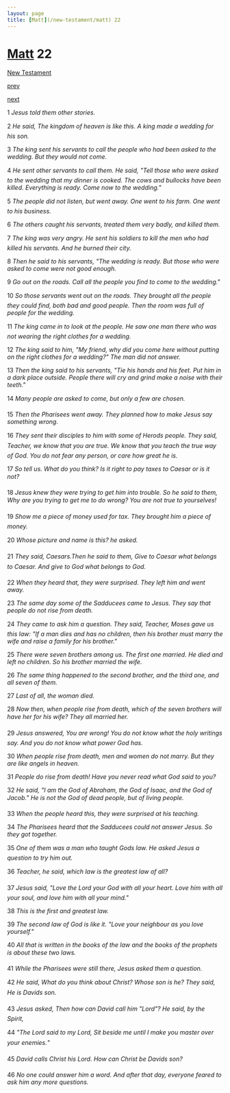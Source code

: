 ```yaml
---
layout: page
title: [Matt](/new-testament/matt) 22
---
```


# [Matt](/new-testament/matt) 22

[New Testament](/new-testament)


[prev](/new-testament/matt/matt-21.html)


[next](/new-testament/matt/matt-23.html)

1 _Jesus told them other stories._

2 _He said, The kingdom of heaven is like this. A king made a wedding for his son._

3 _The king sent his servants to call the people who had been asked to the wedding. But they would not come._

4 _He sent other servants to call them. He said, "Tell those who were asked to the wedding that my dinner is cooked. The cows and bullocks have been killed. Everything is ready.  Come now to the wedding."_

5 _The people did not listen, but went away. One went to his farm. One went to his business._

6 _The others caught his servants, treated them very badly, and killed them._

7 _The king was very angry. He sent his soldiers to kill the men who had killed his servants.  And he burned their city._

8 _Then he said to his servants, "The wedding is ready. But those who were asked to come were not good enough._

9 _Go out on the roads. Call all the people you find to come to the wedding."_

10 _So those servants went out on the roads. They brought all the people they could find,  both bad and good people. Then the room was full of people for the wedding._

11 _The king came in to look at the people. He saw one man there who was not wearing the right clothes for a wedding._

12 _The king said to him, "My friend, why did you come here without putting on the right clothes for a wedding?" The man did not answer._

13 _Then the king said to his servants, "Tie his hands and his feet. Put him in a dark place outside. People there will cry and grind make a noise with their teeth."_

14 _Many people are asked to come, but only a few are chosen._

15 _Then the Pharisees went away. They planned how to make Jesus say something wrong._

16 _They sent their disciples to him with some of Herods people. They said, Teacher, we know that you are true. We know that you teach the true way of God. You do not fear any person, or care how great he is._

17 _So tell us. What do you think? Is it right to pay taxes to Caesar or is it not?_

18 _Jesus knew they were trying to get him into trouble. So he said to them, Why are you trying to get me to do wrong? You are not true to yourselves!_

19 _Show me a piece of money used for tax. They brought him a piece of money._

20 _Whose picture and name is this? he asked._

21 _They said, Caesars.Then he said to them, Give to Caesar what belongs to Caesar. And give to God what belongs to God._

22 _When they heard that, they were surprised. They left him and went away._

23 _The same day some of the Sadducees came to Jesus. They say that people do not rise from death._

24 _They came to ask him a question. They said, Teacher, Moses gave us this law: "If a man dies and has no children, then his brother must marry the wife and raise a family for his brother."_

25 _There were seven brothers among us. The first one married. He died and left no children.  So his brother married the wife._

26 _The same thing happened to the second brother, and the third one, and all seven of them._

27 _Last of all, the woman died._

28 _Now then, when people rise from death, which of the seven brothers will have her for his wife? They all married her._

29 _Jesus answered, You are wrong! You do not know what the holy writings say. And you do not know what power God has._

30 _When people rise from death, men and women do not marry. But they are like angels in heaven._

31 _People do rise from death! Have you never read what God said to you?_

32 _He said, "I am the God of Abraham, the God of Isaac, and the God of Jacob." He is not the God of dead people, but of living people._

33 _When the people heard this, they were surprised at his teaching._

34 _The Pharisees heard that the Sadducees could not answer Jesus. So they got together._

35 _One of them was a man who taught Gods law. He asked Jesus a question to try him out._

36 _Teacher, he said, which law is the greatest law of all?_

37 _Jesus said, "Love the Lord your God with all your heart. Love him with all your soul,  and love him with all your mind."_

38 _This is the first and greatest law._

39 _The second law of God is like it. "Love your neighbour as you love yourself."_

40 _All that is written in the books of the law and the books of the prophets is about these two laws._

41 _While the Pharisees were still there, Jesus asked them a question._

42 _He said, What do you think about Christ? Whose son is he? They said, He is Davids son._

43 _Jesus asked, Then how can David call him "Lord"? He said, by the Spirit,_

44 _"The Lord said to my Lord, Sit beside me until I make you master over your enemies."_

45 _David calls Christ his Lord. How can Christ be Davids son?_

46 _No one could answer him a word. And after that day, everyone feared to ask him any more questions._

